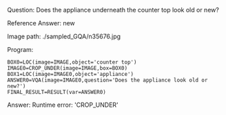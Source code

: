 Question: Does the appliance underneath the counter top look old or new?

Reference Answer: new

Image path: ./sampled_GQA/n35676.jpg

Program:

```
BOX0=LOC(image=IMAGE,object='counter top')
IMAGE0=CROP_UNDER(image=IMAGE,box=BOX0)
BOX1=LOC(image=IMAGE0,object='appliance')
ANSWER0=VQA(image=IMAGE0,question='Does the appliance look old or new?')
FINAL_RESULT=RESULT(var=ANSWER0)
```
Answer: Runtime error: 'CROP_UNDER'

